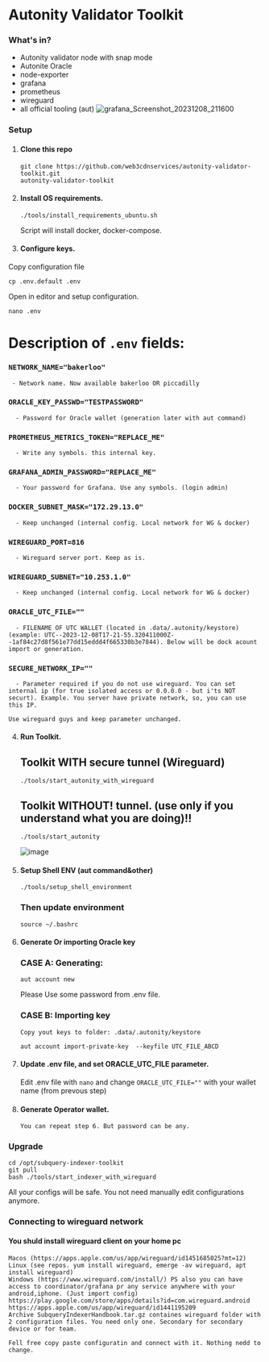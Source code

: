 # Autonity Validator Toolkit

### What's in?
 - Autonity validator node with snap mode
 - Autonite Oracle
 - node-exporter
 - grafana
 - prometheus
 - wireguard
 - all official tooling (aut)
   ![grafana_Screenshot_20231208_211600](https://github.com/web3cdnservices/autonity-validator-toolkit/assets/115787312/70d3d281-5b5e-4e02-a075-f0d5b81b32f7)


### Setup
1. #### Clone this repo
   ```
   git clone https://github.com/web3cdnservices/autonity-validator-toolkit.git 
   autonity-validator-toolkit
   ```
   
2. #### Install OS requirements.
   ```
   ./tools/install_requirements_ubuntu.sh
   ```
   Script will install docker, docker-compose.

3. #### Configure keys.

  Copy configuration file
   ```
   cp .env.default .env
   ```
  Open in editor and setup configuration.
  ```
nano .env
  ```
   # Description of `.env` fields:

   ### `NETWORK_NAME="bakerloo"`
     - Network name. Now available bakerloo OR piccadilly
   
   ### `ORACLE_KEY_PASSWD="TESTPASSWORD"`
      - Password for Oracle wallet (generation later with aut command)
   
   ### `PROMETHEUS_METRICS_TOKEN="REPLACE_ME"`
      - Write any symbols. this internal key.
   
   ### `GRAFANA_ADMIN_PASSWORD="REPLACE_ME"`
      - Your password for Grafana. Use any symbols. (login admin)
      
   ### `DOCKER_SUBNET_MASK="172.29.13.0"`
      - Keep unchanged (internal config. Local network for WG & docker)
      
   ### `WIREGUARD_PORT=816`
      - Wireguard server port. Keep as is.
      
   ### `WIREGUARD_SUBNET="10.253.1.0"`
      - Keep unchanged (internal config. Local network for WG & docker)
      
   ### `ORACLE_UTC_FILE=""`
      - FILENAME OF UTC WALLET (located in .data/.autonity/keystore) (example: UTC--2023-12-08T17-21-55.320411000Z--1af84c27d8f561e77dd15eddd4f665330b3e7844). Below will be dock acount import or generation.
      
   ### `SECURE_NETWORK_IP=""`
      - Parameter required if you do not use wireguard. You can set internal ip (for true isolated access or 0.0.0.0 - but i'ts NOT securt). Example. You server have private network, so, you can use this IP. 

  `Use wireguard guys and keep parameter unchanged.`
   

4. #### Run Toolkit.
   ## Toolkit WITH secure tunnel (Wireguard)
   ```
   ./tools/start_autonity_with_wireguard
   ```

      ## Toolkit WITHOUT! tunnel. (use only if you understand what you are doing)!!
   ```
   ./tools/start_autonity
   ```

   ![image](https://github.com/web3cdnservices/autonity-validator-toolkit/assets/115787312/c3cedde5-a511-435a-bb23-436372d1f7a1)

5. #### Setup Shell ENV (aut command&other)
   ```
   ./tools/setup_shell_environment
   ```
   ### Then update environment
   ```
   source ~/.bashrc
   ```
6. #### Generate Or importing Oracle key

    ### CASE A: Generating:
   ```
   aut account new
   ```
   Please Use some password from .env file.

   ### CASE B:  Importing key
   `Copy yout keys to folder: .data/.autonity/keystore`
   ```
   aut account import-private-key  --keyfile UTC_FILE_ABCD
   ```
7. #### Update .env file, and set ORACLE_UTC_FILE parameter.

   Edit .env file with `nano` and change `ORACLE_UTC_FILE=""` with your wallet name (from prevous step)

8. #### Generate Operator wallet.
 
   `You can repeat step 6. But password can be any.`


### Upgrade

```
cd /opt/subquery-indexer-toolkit
git pull
bash ./tools/start_indexer_with_wireguard 
```
All your configs will be safe. You not need manually edit configurations anymore.

### Connecting to wireguard network
#### You shuld install wireguard client on your home pc

```
Macos (https://apps.apple.com/us/app/wireguard/id1451685025?mt=12)
Linux (see repos. yum install wireguard, emerge -av wireguard, apt install wireguard)
Windows (https://www.wireguard.com/install/) PS also you can have access to coordinator/grafana pr any service anywhere with your android,iphone. (Just import config)
https://play.google.com/store/apps/details?id=com.wireguard.android
https://apps.apple.com/us/app/wireguard/id1441195209
Archive SubqueryIndexerHandbook.tar.gz containes wireguard folder with 2 configuration files. You need only one. Secondary for secondary device or for team.

Fell free copy paste configuratin and connect with it. Nothing nedd to change.
```
